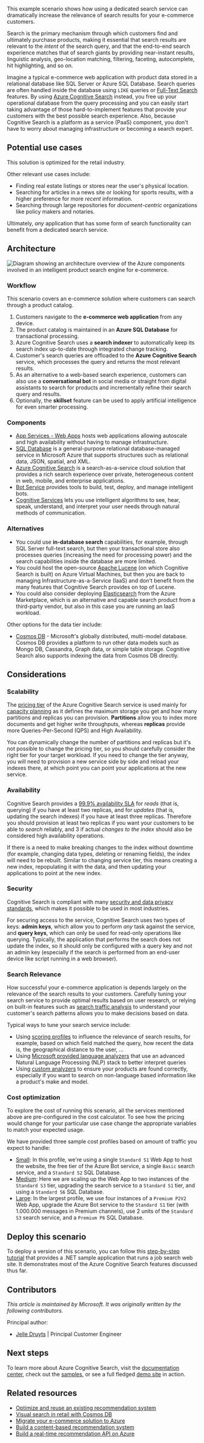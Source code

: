 This example scenario shows how using a dedicated search service can dramatically increase the relevance of search results for your e-commerce customers.

Search is the primary mechanism through which customers find and ultimately purchase products, making it essential that search results are relevant to the _intent_ of the search query, and that the end-to-end search experience matches that of search giants by providing near-instant results, linguistic analysis, geo-location matching, filtering, faceting, autocomplete, hit highlighting, and so on.

Imagine a typical e-commerce web application with product data stored in a relational database like SQL Server or Azure SQL Database. Search queries are often handled inside the database using `LIKE` queries or [Full-Text Search][docs-sql-fts] features. By using [Azure Cognitive Search][docs-search] instead, you free up your operational database from the query processing and you can easily start taking advantage of those hard-to-implement features that provide your customers with the best possible search experience. Also, because Cognitive Search is a platform as a service (PaaS) component, you don't have to worry about managing infrastructure or becoming a search expert.

## Potential use cases

This solution is optimized for the retail industry.

Other relevant use cases include:

- Finding real estate listings or stores near the user's physical location.
- Searching for articles in a news site or looking for sports results, with a higher preference for more _recent_ information.
- Searching through large repositories for _document-centric_ organizations like policy makers and notaries.

Ultimately, _any_ application that has some form of search functionality can benefit from a dedicated search service.

## Architecture

![Diagram showing an architecture overview of the Azure components involved in an intelligent product search engine for e-commerce.][architecture]

### Workflow

This scenario covers an e-commerce solution where customers can search through a product catalog.

1. Customers navigate to the **e-commerce web application** from any device.
2. The product catalog is maintained in an **Azure SQL Database** for transactional processing.
3. Azure Cognitive Search uses a **search indexer** to automatically keep its search index up-to-date through integrated change tracking.
4. Customer's search queries are offloaded to the **Azure Cognitive Search** service, which processes the query and returns the most relevant results.
5. As an alternative to a web-based search experience, customers can also use a **conversational bot** in social media or straight from digital assistants to search for products and incrementally refine their search query and results.
6. Optionally, the **skillset** feature can be used to apply artificial intelligence for even smarter processing.

### Components

- [App Services - Web Apps][docs-webapps] hosts web applications allowing autoscale and high availability without having to manage infrastructure.
- [SQL Database][docs-sql-database] is a general-purpose relational database-managed service in Microsoft Azure that supports structures such as relational data, JSON, spatial, and XML.
- [Azure Cognitive Search][docs-search] is a search-as-a-service cloud solution that provides a rich search experience over private, heterogeneous content in web, mobile, and enterprise applications.
- [Bot Service][docs-botservice] provides tools to build, test, deploy, and manage intelligent bots.
- [Cognitive Services][docs-cognitive] lets you use intelligent algorithms to see, hear, speak, understand, and interpret your user needs through natural methods of communication.

### Alternatives

- You could use **in-database search** capabilities, for example, through SQL Server full-text search, but then your transactional store also processes queries (increasing the need for processing power) and the search capabilities inside the database are more limited.
- You could host the open-source [Apache Lucene][apache-lucene] (on which Cognitive Search is built) on Azure Virtual Machines, but then you are back to managing Infrastructure-as-a-Service (IaaS) and don't benefit from the many features that Cognitive Search provides on top of Lucene.
- You could also consider deploying [Elasticsearch][elastic-marketplace] from the Azure Marketplace, which is an alternative and capable search product from a third-party vendor, but also in this case you are running an IaaS workload.

Other options for the data tier include:

- [Cosmos DB](/azure/cosmos-db/introduction) - Microsoft's globally distributed, multi-model database. Cosmos DB provides a platform to run other data models such as Mongo DB, Cassandra, Graph data, or simple table storage. Cognitive Search also supports indexing the data from Cosmos DB directly.

## Considerations

### Scalability

The [pricing tier][search-tier] of the Azure Cognitive Search service is used mainly for [capacity planning][search-capacity] as it defines the maximum storage you get and how many partitions and replicas you can provision. **Partitions** allow you to index more documents and get higher write throughputs, whereas **replicas** provide more Queries-Per-Second (QPS) and High Availability.

You can dynamically change the number of partitions and replicas but it's not possible to change the pricing tier, so you should carefully consider the right tier for your target workload. If you need to change the tier anyway, you will need to provision a new service side by side and reload your indexes there, at which point you can point your applications at the new service.

### Availability

Cognitive Search provides a [99.9% availability SLA][search-sla] for _reads_ (that is, querying) if you have at least two replicas, and for _updates_ (that is, updating the search indexes) if you have at least three replicas. Therefore you should provision at least two replicas if you want your customers to be able to _search_ reliably, and 3 if actual _changes to the index_ should also be considered high availability operations.

If there is a need to make breaking changes to the index without downtime (for example, changing data types, deleting or renaming fields), the index will need to be rebuilt. Similar to changing service tier, this means creating a new index, repopulating it with the data, and then updating your applications to point at the new index.

### Security

Cognitive Search is compliant with many [security and data privacy standards][search-security], which makes it possible to be used in most industries.

For securing access to the service, Cognitive Search uses two types of keys: **admin keys**, which allow you to perform _any_ task against the service, and **query keys**, which can only be used for read-only operations like querying. Typically, the application that performs the search does not update the index, so it should only be configured with a query key and not an admin key (especially if the search is performed from an end-user device like script running in a web browser).

### Search Relevance

How successful your e-commerce application is depends largely on the relevance of the search results to your customers. Carefully tuning your search service to provide optimal results based on user research, or relying on built-in features such as [search traffic analysis][search-analysis] to understand your customer's search patterns allows you to make decisions based on data.

Typical ways to tune your search service include:

- Using [scoring profiles][search-scoring] to influence the relevance of search results, for example, based on which field matched the query, how recent the data is, the geographical distance to the user, ...
- Using [Microsoft provided language analyzers][search-languages] that use an advanced Natural Language Processing (NLP) stack to better interpret queries
- Using [custom analyzers][search-analyzers] to ensure your products are found correctly, especially if you want to search on non-language based information like a product's make and model.

### Cost optimization

To explore the cost of running this scenario, all the services mentioned above are pre-configured in the cost calculator. To see how the pricing would change for your particular use case change the appropriate variables to match your expected usage.

We have provided three sample cost profiles based on amount of traffic you expect to handle:

- [Small][small-pricing]: In this profile, we're using a single `Standard S1` Web App to host the website, the free tier of the Azure Bot service, a single `Basic` search service, and a `Standard S2` SQL Database.
- [Medium][medium-pricing]: Here we are scaling up the Web App to two instances of the `Standard S3` tier, upgrading the search service to a `Standard S1` tier, and using a `Standard S6` SQL Database.
- [Large][large-pricing]: In the largest profile, we use four instances of a `Premium P2V2` Web App, upgrade the Azure Bot service to the `Standard S1` tier (with 1.000.000 messages in Premium channels), use 2 units of the `Standard S3` search service, and a `Premium P6` SQL Database.

## Deploy this scenario

To deploy a version of this scenario, you can follow this [step-by-step tutorial][end-to-end-walkthrough] that provides a .NET sample application that runs a job search web site. It demonstrates most of the Azure Cognitive Search features discussed thus far.

## Contributors

*This article is maintained by Microsoft. It was originally written by the following contributors.*

Principal author:

- [Jelle Druyts]([/](https://www.linkedin.com/in/jelle-druyts-0b76823)) | Principal Customer Engineer

## Next steps

To learn more about Azure Cognitive Search, visit the [documentation center][docs-search], check out the [samples][search-samples], or see a full fledged [demo site][search-demo] in action.

## Related resources

- [Optimize and reuse an existing recommendation system](/azure/architecture/industries/retail/recommendation-engine-optimization)
- [Visual search in retail with Cosmos DB](/azure/architecture/industries/retail/visual-search-use-case-overview)
- [Migrate your e-commerce solution to Azure](/azure/architecture/industries/retail/migrate-ecommerce-solution)
- [Build a content-based recommendation system](/azure/architecture/example-scenario/ai/scalable-personalization-with-content-based-recommendation-system)
- [Build a real-time recommendation API on Azure](/azure/architecture/reference-architectures/ai/real-time-recommendation)

<!-- links -->
[architecture]: ./media/architecture-ecommerce-search.png
[docs-sql-fts]: /sql/relational-databases/search/query-with-full-text-search
[docs-search]: /azure/search/search-what-is-azure-search
[docs-sql-database]: /azure/sql-database/sql-database-technical-overview
[docs-webapps]: /azure/app-service/app-service-web-overview
[docs-botservice]: /azure/bot-service/
[docs-cognitive]: /azure/cognitive-services/
[apache-lucene]: https://lucene.apache.org/
[elastic-marketplace]: https://azuremarketplace.microsoft.com/marketplace/apps/elastic.elasticsearch
[end-to-end-walkthrough]: https://github.com/Azure-Samples/search-dotnet-asp-net-mvc-jobs
[search-sla]: https://go.microsoft.com/fwlink/?LinkId=716855
[search-tier]: /azure/search/search-sku-tier
[search-capacity]: /azure/search/search-capacity-planning
[search-security]: /azure/search/search-security-overview
[search-analysis]: /azure/search/search-traffic-analytics
[search-languages]: /rest/api/searchservice/language-support
[search-analyzers]: /rest/api/searchservice/custom-analyzers-in-azure-search
[search-scoring]: /rest/api/searchservice/add-scoring-profiles-to-a-search-index
[search-samples]: https://azure.microsoft.com/resources/samples/?service=search&sort=0
[search-demo]: https://azjobsdemo.azurewebsites.net/
[small-pricing]: https://azure.com/e/db2672a55b6b4d768ef0060a8d9759bd
[medium-pricing]: https://azure.com/e/a5ad0706c9e74add811e83ef83766a1c
[large-pricing]: https://azure.com/e/57f95a898daa487795bd305599973ee6
